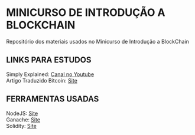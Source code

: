# MINICURSO DE INTRODUÇÃO A BLOCKCHAIN
Repositório dos materiais usados no Minicurso de Introdução a BlockChain

## LINKS PARA ESTUDOS
Simply Explained: <a href="https://www.youtube.com/@simplyexplained"> Canal no Youtube</a><br>
Artigo Traduzido Bitcoin: <a href="https://cointimes.com.br/whitepaper-do-bitcoin-traduzido/">Site</a><br>


## FERRAMENTAS USADAS
NodeJS: <a href="https://nodejs.org/en">Site</a><br>
Ganache: <a href="https://trufflesuite.com/ganache/"> Site</a><br>
Solidity: <a href="https://soliditylang.org/">Site</a><br>